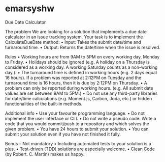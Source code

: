 # emarsyshw

Due Date Calculator

The problem
We are looking for a solution that implements a due date calculator in an issue
tracking system. Your task is to implement the CalculateDueDate method:
• Input: Takes the submit date/time and turnaround time.
• Output: Returns the date/time when the issue is resolved.

Rules
• Working hours are from 9AM to 5PM on every working day, Monday to Friday.
• Holidays should be ignored (e.g. A holiday on a Thursday is considered as a
working day. A working Saturday counts as a non-working day.).
• The turnaround time is defined in working hours (e.g. 2 days equal 16 hours).
If a problem was reported at 2:12PM on Tuesday and the turnaround time is
16 hours, then it is due by 2:12PM on Thursday.
• A problem can only be reported during working hours. (e.g. All submit date
values are set between 9AM to 5PM.)
• Do not use any third-party libraries for date/time calculations (e.g. Moment.js,
Carbon, Joda, etc.) or hidden functionalities of the built-in methods.

Additional info
• Use your favourite programming language.
• Do not implement the user interface or CLI.
• Do not write a pseudo code. Write a code that you would commit/push to a
repository and which solves the given problem.
• You have 24 hours to submit your solution.
• You can submit your solution even if you have not finished it fully.

Bonus – Not mandatory
• Including automated tests to your solution is a plus.
• Test-driven (TDD) solutions are especially welcome.
• Clean Code (by Robert. C. Martin) makes us happy.
